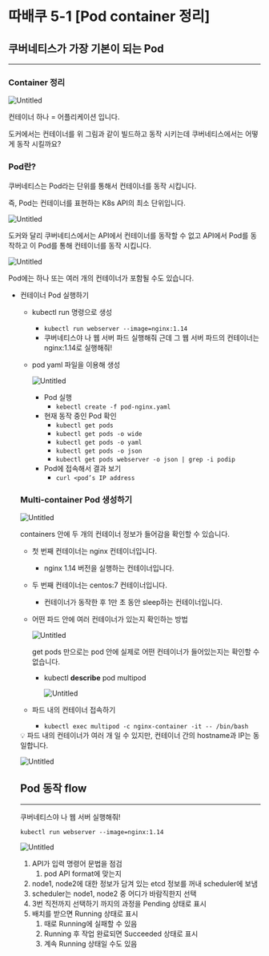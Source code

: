 # 따배쿠 5-1 [Pod container 정리]

## 쿠버네티스가 가장 기본이 되는 Pod

---

### Container 정리

![Untitled](asset/5-1-0.png)

컨테이너 하나 = 어플리케이션 입니다.

도커에서는 컨테이너를 위 그림과 같이 빌드하고 동작 시키는데 쿠버네티스에서는 어떻게 동작 시킬까요?

### Pod란?

쿠버네티스는 Pod라는 단위를 통해서 컨테이너를 동작 시킵니다.

즉, Pod는 컨테이너를 표현하는 K8s API의 최소 단위입니다.

![Untitled](asset/5-1-1.png)

도커와 달리 쿠버네티스에서는 API에서 컨테이너를 동작할 수 없고 API에서 Pod를 동작하고 이 Pod를 통해 컨테이너를 동작 시킵니다.

![Untitled](asset/5-1-2.png)

Pod에는 하나 또는 여러 개의 컨테이너가 포함될 수도 있습니다.

- 컨테이너 Pod 실행하기
    - kubectl run 명령으로 생성
        - `kubectl run webserver --image=nginx:1.14`
        - 쿠버네티스야 나 웹 서버 파드 실행해줘 근데 그 웹 서버 파드의 컨테이너는 nginx:1.14로 실행해줘!
    - pod yaml 파일을 이용해 생성
        
        ![Untitled](asset/5-1-3.png)
        
        - Pod 실행
            - `kebectl create -f pod-nginx.yaml`
        - 현재 동작 중인 Pod 확인
            - `kubectl get pods`
            - `kubectl get pods -o wide`
            - `kubectl get pods -o yaml`
            - `kubectl get pods -o json`
            - `kubectl get pods webserver -o json | grep -i podip`
        - Pod에 접속해서 결과 보기
            - `curl <pod’s IP address`
    
    ### Multi-container Pod 생성하기
    
    ![Untitled](asset/5-1-4.png)
    
    containers 안에 두 개의 컨테이너 정보가 들어감을 확인할 수 있습니다.
    
    - 첫 번째 컨테이너는 nginx 컨테이너입니다.
        - nginx 1.14 버전을 실행하는 컨테이너입니다.
    - 두 번째 컨테이너는 centos:7 컨테이너입니다.
        - 컨테이너가 동작한 후 1만 초 동안 sleep하는 컨테이너입니다.
    - 어떤 파드 안에 여러 컨테이너가 있는지 확인하는 방법
        
        ![Untitled](asset/5-1-5.png)
        
        get pods 만으로는 pod 안에 실제로 어떤 컨테이너가 들어있는지는 확인할 수 없습니다.
        
        - kubectl **describe** pod multipod
            
            ![Untitled](asset/5-1-6.png)
            
    - 파드 내의 컨테이너 접속하기
        - `kubectl exec multipod -c nginx-container -it -- /bin/bash`
    
    <aside>
    💡 파드 내의 컨테이너가 여러 개 일 수 있지만,
    컨테이너 간의 hostname과 IP는 동일합니다.
    
    ![Untitled](asset/5-1-7.png)
    
    </aside>
    
    ## Pod 동작 flow
    
    ---
    
    쿠버네티스야 나 웹 서버 실행해줘!
    
    `kubectl run webserver --image=nginx:1.14`
    
    ![Untitled](asset/5-1-8.png)
    
    1. API가 입력 명령어 문법을 점검 
        1. pod API format에 맞는지 
    2. node1, node2에 대한 정보가 담겨 있는 etcd 정보를 꺼내 scheduler에 보냄
    3. scheduler는 node1, node2 중 어디가 바람직한지 선택
    4. 3번 직전까지 선택하기 까지의 과정을 Pending 상태로 표시
    5. 배치를 받으면 Running 상태로 표시
        1. 때로 Running에 실패할 수 있음
        2. Running 후 작업 완료되면 Succeeded 상태로 표시
        3. 계속 Running 상태일 수도 있음